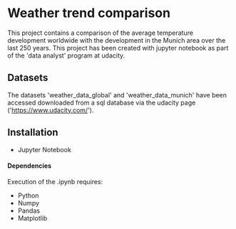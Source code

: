 # Weather trend comparison
This project contains a comparison of the average temperature development worldwide with the development
in the Munich area over the last 250 years. This project has been created with jupyter notebook as part of the
'data analyst' program at udacity.

## Datasets
The datasets 'weather_data_global' and 'weather_data_munich' have been accessed downloaded from a sql database
via the udacity page ('https://www.udacity.com/').

## Installation
- Jupyter Notebook
#### Dependencies
Execution of the .ipynb requires:
- Python
- Numpy
- Pandas
- Matplotlib


